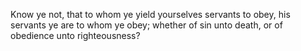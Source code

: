Know ye not, that to whom ye yield yourselves servants to obey, his servants ye are to whom ye obey; whether of sin unto death, or of obedience unto righteousness?
